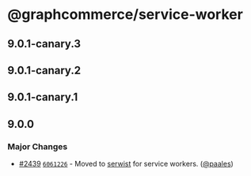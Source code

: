 # @graphcommerce/service-worker

## 9.0.1-canary.3

## 9.0.1-canary.2

## 9.0.1-canary.1

## 9.0.0

### Major Changes

- [#2439](https://github.com/graphcommerce-org/graphcommerce/pull/2439) [`6061226`](https://github.com/graphcommerce-org/graphcommerce/commit/60612265466e4c508a2d3f478ff679251e7819de) - Moved to [serwist](https://serwist.pages.dev/) for service workers. ([@paales](https://github.com/paales))
